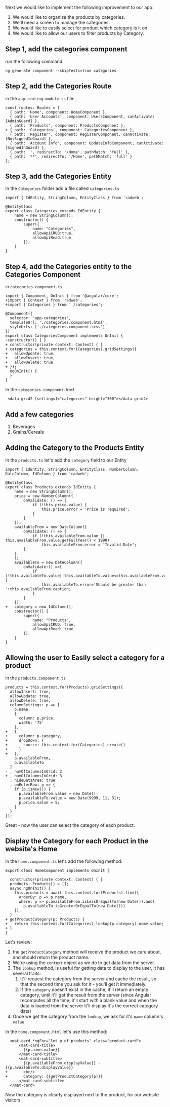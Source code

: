 Next we would like to implement the following improvement to our app:
1. We would like to organize the products by categories.
2. We'll need a screen to manage the categories.
3. We would like to easily select for product which category is it on.
4. We would like to allow our users to filter products by Category.

## Step 1, add the categories component
run the following command:
```
ng generate component --skipTests=true categories 
```

## Step 2, add the Categories Route
in the `app-routing.module.ts` file:
```csdiff
const routes: Routes = [
  { path: 'Home', component: HomeComponent },
  { path: 'User Accounts', component: UsersComponent, canActivate: [AdminGuard] },
  { path: 'Products', component: ProductsComponent },
+ { path: 'Categories', component: CategoriesComponent },
  { path: 'Register', component: RegisterComponent, canActivate: [NotSignedInGuard] },
  { path: 'Account Info', component: UpdateInfoComponent, canActivate: [SignedInGuard] },
  { path: '', redirectTo: '/Home', pathMatch: 'full' },
  { path: '**', redirectTo: '/Home', pathMatch: 'full' }
];
```

## Step 3, add the Categories Entity
In the `Categories` folder add a file called `categories.ts`
```csdiff
import { IdEntity, StringColumn, EntityClass } from 'radweb';

@EntityClass
export class Categories extends IdEntity {
    name = new StringColumn();
    constructor() {
        super({
            name: "Categories",
            allowApiCRUD:true,
            allowApiRead:true
        });
    }
} 
```
## Step 4, add the Categories entity to the Categories Component
in `categories.component.ts` 
```csdiff
import { Component, OnInit } from '@angular/core';
+import { Context } from 'radweb';
+import { Categories } from './categories';

@Component({
  selector: 'app-categories',
  templateUrl: './categories.component.html',
  styleUrls: ['./categories.component.scss']
})
export class CategoriesComponent implements OnInit {
-constructor() { }
+ constructor(private context: Context) { }
+ categories = this.context.for(Categories).gridSettings({
+   allowUpdate: true,
+   allowInsert: true,
+   allowDelete: true
+ });
  ngOnInit() {
  }
}
```

In the `categories.component.html`
```csdiff
 <data-grid2 [settings]="categories" height="300"></data-grid2>
```

## Add a few categories
1. Beverages
2. Grains/Cereals

## Adding the Category to the Products Entity
In the `products.ts` let's add the `category` field to our Entity
```csdiff
import { IdEntity, StringColumn, EntityClass, NumberColumn, DateColumn, IdColumn } from 'radweb';

@EntityClass
export class Products extends IdEntity {
    name = new StringColumn();
    price = new NumberColumn({
        onValidate: () => {
            if (!this.price.value) {
                this.price.error = 'Price is required';
            }
        }
    });
    availableFrom = new DateColumn({
        onValidate: () => {
            if (!this.availableFrom.value || this.availableFrom.value.getFullYear() < 1990)
                this.availableFrom.error = 'Invalid Date';
        }
    }
    );
    availableTo = new DateColumn({
        onValidate:() =>{
            if (!this.availableTo.value||this.availableTo.value<=this.availableFrom.value){
                this.availableTo.error='Should be greater than '+this.availableFrom.caption;
            }
        }
    });
+   category = new IdColumn();
    constructor() {
        super({
            name: "Products",
            allowApiCRUD: true,
            allowApiRead: true
        });
    }
} 
```
## Allowing the user to Easily select a category for a product
in the `products.component.ts`
```csdiff
products = this.context.for(Products).gridSettings({
  allowInsert: true,
  allowUpdate: true,
  allowDelete: true,
  columnSettings: p => [
    p.name,
    {
      column: p.price,
      width: '75'
    },
+   {
+     column: p.category,
+     dropDown: {
+       source: this.context.for(Categories).create()
+     }
+   },
    p.availableFrom,
    p.availableTo
  ]
- , numOfColumnsInGrid: 2
+ , numOfColumnsInGrid: 3
  , hideDataArea: true
  , onEnterRow: p => {
    if (p.isNew()) {
      p.availableFrom.value = new Date();
      p.availableTo.value = new Date(9999, 11, 31);
      p.price.value = 5;
    }
  }
});
```

Great - now the user can select the category of each product.

## Display the Category for each Product in the website's Home

In the `home.component.ts` let's add the following method:
```csdiff
export class HomeComponent implements OnInit {

  constructor(private context: Context) { }
  products: Products[] = [];
  async ngOnInit() {
    this.products = await this.context.for(Products).find({
      orderBy: p => p.name,
      where: p => p.availableFrom.isLessOrEqualTo(new Date()).and(
        p.availableTo.isGreaterOrEqualTo(new Date()))
    });
  }
+ getProductCategory(p: Products) {
+   return this.context.for(Categories).lookup(p.category).name.value;
+ }
}
```

Let's review:
1. the `getProductCategory` method will receive the product we care about, and should return the product name.
2. We're using the `context` object as we do to get data from the server.
3. The `lookup` method, is useful for getting data to display to the user, it has several traits:
   1. It'll request the category from the server and cache the result, so that the second time you ask for it - you'll get it immediately.
   2. If the `category` doesn't exist in the cache, it'll return an empty category, until it'll get the result from the server (since Angular recomputes all the time, it'll start with a blank value and when the data is loaded from the server it'll display it's the correct category data)
4. Once we get the category from the `lookup`, we ask for it's `name` column's `value`

In the `home.component.html` let's use this method:
```csdiff
  <mat-card *ngFor="let p of products" class="product-card">
      <mat-card-title>
        {{p.name.value}}
      </mat-card-title>
      <mat-card-subtitle>
        {{p.availableFrom.displayValue}} - {{p.availableTo.displayValue}}
+       <br/>
+       Category: {{getProductCategory(p)}}
      </mat-card-subtitle>
  </mat-card>
```

Now the category is clearly displayed next to the product, for our website visitors